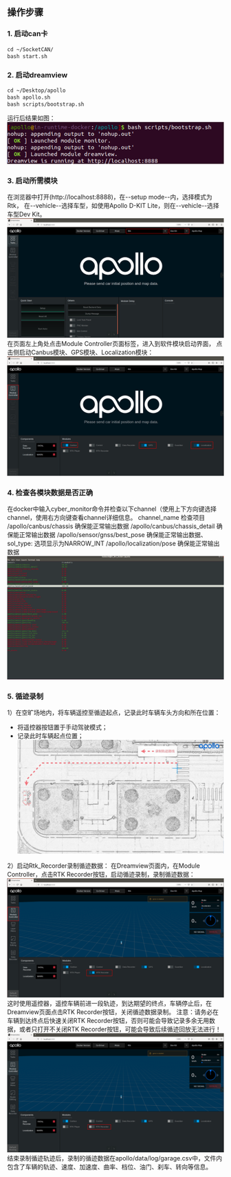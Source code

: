 ## 操作步骤
### 1. 启动can卡
```
cd ~/SocketCAN/
bash start.sh
```
### 2.  启动dreamview
```
cd ~/Desktop/apollo
bash apollo.sh
bash scripts/bootstrap.sh
```
运行后结果如图：
![enter description here](./images/1640226057645.png)


### 3. 启动所需模块
在浏览器中打开(http://localhost:8888)，在--setup mode--内，选择模式为Rtk， 在--vehicle--选择车型，如使用Apollo D-KIT Lite，则在--vehicle--选择车型Dev Kit。
![enter description here](./images/1640226385220.png)
在页面左上角处点击Module Controller页面标签，进入到软件模块启动界面， 点击侧启动Canbus模块、GPS模块、Localization模块：
![enter description here](./images/1640226534927.png)
### 4. 检查各模块数据是否正确
在docker中输入cyber_monitor命令并检查以下channel（使用上下方向键选择channel，使用右方向键查看channel详细信息。
channel_name	检查项目
/apollo/canbus/chassis	确保能正常输出数据
/apollo/canbus/chassis_detail	确保能正常输出数据
/apollo/sensor/gnss/best_pose	确保能正常输出数据、sol_type: 选项显示为NARROW_INT
/apollo/localization/pose	确保能正常输出数据
![enter description here](./images/1640226752957.png)
### 5. 循迹录制
1）在空旷场地内，将车辆遥控至循迹起点，记录此时车辆车头方向和所在位置：
 - 将遥控器按钮置于手动驾驶模式；
 - 记录此时车辆起点位置；
![enter description here](./images/1640226887779.png)

2）启动Rtk_Recorder录制循迹数据：
在Dreamview页面内，在Module Controller，点击RTK Recorder按钮，启动循迹录制，录制循迹数据：
![enter description here](./images/1640227165835.png)
这时使用遥控器，遥控车辆前进一段轨迹，到达期望的终点，车辆停止后，在Dreamview页面点击RTK Recorder按钮，关闭循迹数据录制。
注意：请务必在车辆到达终点后快速关闭RTK Recorder按钮，否则可能会导致记录多余无用数据，或者只打开不关闭RTK Recorder按钮，可能会导致后续循迹回放无法进行！
![stop_rtk_recorder](./images/1640227231086.png)
结束录制循迹轨迹后，录制的循迹数据在apollo/data/log/garage.csv中，文件内包含了车辆的轨迹、速度、加速度、曲率、档位、油门、刹车、转向等信息。


